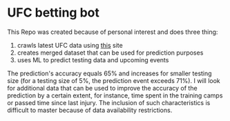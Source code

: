 # UFC betting bot

This Repo was created because of personal interest and does three thing:

1.  crawls latest UFC data using [this](http://ufcstats.com/statistics/events/completed) site 
2.  creates merged dataset that can be used for prediction purposes
3.  uses ML to predict testing data and upcoming events 

The prediction's accuracy equals 65% and increases for smaller testing size (for a testing size of 5%, the prediction event exceeds 71%). I will look for additional data that can be used to improve the accuracy of the prediction by a certain extent, for instance, time spent in the training camps or passed time since last injury. The inclusion of such characteristics is difficult to master because of data availability restrictions.


